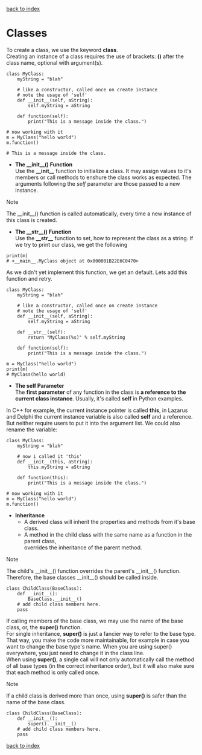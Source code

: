 [back to index](README.md)

# Classes

To create a class, we use the keyword **class**.  
Creating an instance of a class requires the use of brackets: **()** after the class name, optional with argument(s).

```
class MyClass:
    myString = "blah"

    # like a constructor, called once on create instance
    # note the usage of 'self'
    def __init__(self, aString):
        self.myString = aString

    def function(self):
        print("This is a message inside the class.")

# now working with it
m = MyClass("hello world")
m.function()

# This is a message inside the class.
```

* **The \_\_init__() Function**  
Use the **\_\_init__** function to initialize a class. It may assign values to it's members or call methods to enshure the class works as expected. The arguments following the *self* parameter are those passed to a new instance.
> [!NOTE]
>  The \_\_init__() function is called automatically, every time a new instance of this class is created.


* **The \_\_str__() Function**  
Use the **\_\_str__** function to set, how to represent the class as a string.
If we try to print our class, we get the following
```
print(m)
# <__main__.MyClass object at 0x000001B22E6C0470>
```
As we didn't yet implement this function, we get an default. Lets add this function and retry.
```
class MyClass:
    myString = "blah"

    # like a constructor, called once on create instance
    # note the usage of 'self'
    def __init__(self, aString):
        self.myString = aString
        
    def __str__(self):
        return "MyClass(%s)" % self.myString

    def function(self):
        print("This is a message inside the class.")

m = MyClass("hello world")
print(m)
# MyClass(hello world)
```



* **The self Parameter**  
The **first parameter** of any function in the class is **a reference to the current class instance**. Usually, it's called **self** in Python examples.  
   
In C++ for example, the current instance pointer is called **this**, in Lazarus and Delphi the current instance variable is also called **self** and a reference.
But neither require users to put it into the argument list. We could also rename the variable:
```
class MyClass:
    myString = "blah"

    # now i called it 'this'
    def __init__(this, aString):
        this.myString = aString

    def function(this):
        print("This is a message inside the class.")

# now working with it
m = MyClass("hello world")
m.function()
```

* **Inheritance**
  * A derived class will inherit the properties and methods from it's base class.
  * A method in the child class with the same name as a function in the parent class,  
    overrides the inheritance of the parent method.

> [!NOTE]
> The child's \_\_init__() function overrides the parent's \_\_init__() function.
> Therefore, the base classes \_\_init__() should be called inside.

```
class ChildClass(BaseClass):
    def __init__():
        BaseClass.__init__()
    # add child class members here.
    pass
```

If calling members of the base class, we may use the name of the base class, or, the **super()** function.  
For single inheritance, **super()** is just a fancier way to refer to the base type. That way, you make the code more maintainable, for example in case you want to change the base type's name. When you are using super() everywhere, you just need to change it in the class line.  
When using **super()**, a single call will not only automatically call the method of all base types (in the correct inheritance order), but it will also make sure that each method is only called once.
> [!NOTE]
>  If a child class is derived more than once, using **super()** is safer than the name of the base class.

```
class ChildClass(BaseClass):
    def __init__():
        super().__init__()
    # add child class members here.
    pass
```


[back to index](README.md)
